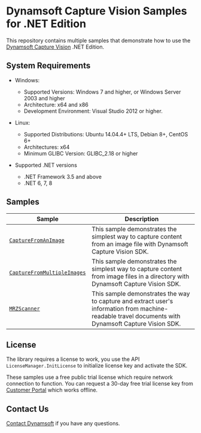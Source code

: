 # Dynamsoft Capture Vision Samples for .NET Edition

This repository contains multiple samples that demonstrate how to use the [Dynamsoft Capture Vision](https://www.dynamsoft.com/capture-vision/docs/core/introduction/) .NET Edition.

## System Requirements

- Windows:
  - Supported Versions: Windows 7 and higher, or Windows Server 2003 and higher
  - Architecture: x64 and x86
  - Development Environment: Visual Studio 2012 or higher.

- Linux:
  - Supported Distributions: Ubuntu 14.04.4+ LTS, Debian 8+, CentOS 6+
  - Architectures: x64
  - Minimum GLIBC Version: GLIBC_2.18 or higher

- Supported .NET versions
  - .NET Framework 3.5 and above
  - .NET 6, 7, 8

## Samples

| Sample            | Description |
|---------------|----------------------|
|[`CaptureFromAnImage`](Samples/HelloWorld/CaptureFromAnImage)          | This sample demonstrates the simplest way to capture content from an image file with Dynamsoft Capture Vision SDK.            |
|[`CaptureFromMultipleImages`](Samples/HelloWorld/CaptureFromMultipleImages)          | This sample demonstrates the simplest way to capture content from image files in a directory with Dynamsoft Capture Vision SDK.            |
|[`MRZScanner`](Samples/UseCases/MRZScanner)          | This sample demonstrates the way to capture and extract user's information from machine-readable travel documents with Dynamsoft Capture Vision SDK.            |

## License

The library requires a license to work, you use the API `LicenseManager.InitLicense` to initialize license key and activate the SDK.

These samples use a free public trial license which require network connection to function. You can request a 30-day free trial license key from <a href="https://www.dynamsoft.com/customer/license/trialLicense?product=cvs&utm_source=github&package=dotnet" target="_blank">Customer Portal</a> which works offline.

## Contact Us

<a href="https://www.dynamsoft.com/company/contact/">Contact Dynamsoft</a> if you have any questions.
